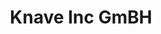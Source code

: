 ---
title: 'Knave Inc GmBH'
collections: projects
featured: true
preview_image: /portfolio/project-knave
link: https://www.knave.gq
description: 'Built from scratch with HTML5, CSS3 and JavaScript'
---